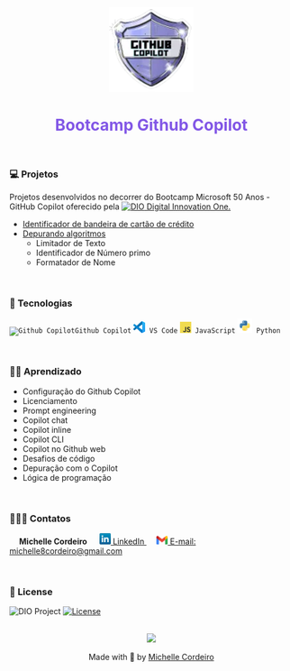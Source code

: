<!-- Banner session -->
<p align="center">
  <img src="./cardFlags/assets/copilot.png" alt="Logo Bootcamp Github Copilot" width="150">
</p>


<!--About session-->
<h1 align="center" style="color:#8257e6">Bootcamp Github Copilot</h1>
<br>


<!-- Infos session -->
<h3> 💻 Projetos </h3>

Projetos desenvolvidos no decorrer do Bootcamp Microsoft 50 Anos - GitHub Copilot oferecido pela <a href="https://digitalinnovation.one/"><img src="https://hermes.digitalinnovation.one/assets/diome/logo.svg" alt="DIO" tittle="Digital Innovation One" width="40"> Digital Innovation One.</a>

-  <a href="https://github.com/MichelleCordeiro/bootcamp_gitHub_copilot/tree/main/cardFlags">Identificador de bandeira de cartão de crédito</a>
-  <a href="https://github.com/MichelleCordeiro/bootcamp_gitHub_copilot/tree/main/depurando">Depurando algoritmos</a>
    - Limitador de Texto
    - Identificador de Número primo
    - Formatador de Nome

<br>


<!-- Tools session -->
<h3> 🚀 Tecnologias </h3>
<p align="left">
  <code><img height="23" src="https://i.postimg.cc/SQ1QTRYW/copilot-logo.png" alt="Github Copilot">Github Copilot</code>
  <code><img height="21" src="https://raw.githubusercontent.com/github/explore/80688e429a7d4ef2fca1e82350fe8e3517d3494d/topics/visual-studio-code/visual-studio-code.png" alt="VS Code"> VS Code</code>
  <code><img height="20" src="https://raw.githubusercontent.com/github/explore/80688e429a7d4ef2fca1e82350fe8e3517d3494d/topics/javascript/javascript.png" alt="JavaScript"> JavaScript</code>
  <code><img height="26" src="https://raw.githubusercontent.com/github/explore/80688e429a7d4ef2fca1e82350fe8e3517d3494d/topics/python/python.png" alt="python"> Python</code>
</p>

<br>


<!-- Learnning session -->
<h3> 👩‍💻 Aprendizado </h3>

  - Configuração do Github Copilot
  - Licenciamento
  - Prompt engineering
  - Copilot chat
  - Copilot inline
  - Copilot CLI
  - Copilot no Github web
  - Desafios de código
  - Depuração com o Copilot
  - Lógica de programação
  </ul>

<br>


<!-- Contacts session -->
<h3> 👩🏼‍💻 Contatos </h3>

<p>
  <strong>&emsp; Michelle Cordeiro</strong> &emsp;
  <a href="https://www.linkedin.com/in/michelle-cordeiro/">
    <img src="https://github.com/MichelleCordeiro/MichelleCordeiro/blob/main/logos/linkedin.png?raw=true" alt="logo linkedin" width="20" /> LinkedIn
  </a> &emsp;
  <a href="michelle8cordeiro@gmail.com">
    <img src="https://github.com/MichelleCordeiro/MichelleCordeiro/blob/main/logos/gmail.png?raw=true" alt="logo gmail" width="20"/>
    E-mail: michelle8cordeiro@gmail.com
  </a>
</p>

<br>


<!-- Licences session -->
<h3 align="left"> 📝 License </h3>

<p>
  <img src="https://img.shields.io/static/v1?label=DIO&message=Education&color=489BDF&labelColor=202024" alt="DIO Project" />
  <a href="LICENSE"><img  src="https://img.shields.io/static/v1?label=License&message=MIT&color=489BDF&labelColor=202024" alt="License"></a>
</p>

<br>


<!--START_SECTION:footer-->
<div align="center">
  <img src="https://raw.githubusercontent.com/catppuccin/catppuccin/main/assets/footers/gray0_ctp_on_line.svg?sanitize=true" height="70" />

Made with 💙 by <a href="https://www.linkedin.com/in/michelle-cordeiro/">Michelle Cordeiro</a>

</div>
